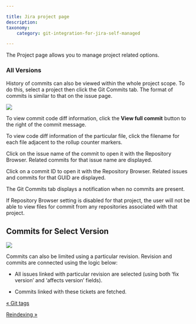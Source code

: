 ```yaml
---

title: Jira project page
description:
taxonomy:
    category: git-integration-for-jira-self-managed

---
```

The Project page allows you to manage project related options.

### All Versions

History of commits can also be viewed within the whole project scope. To do this, select a project then click the Git Commits tab. The format of commits is similar to that on the issue page.

![](https://bigbrassband.atlassian.net/wiki/download/attachments/1930399252/gitserver-proj-git-commits-tab.png?version=1&modificationDate=1630642928218&cacheVersion=1&api=v2)

To view commit code diff information, click the **View full commit** button to the right of the commit message.

To view code diff information of the particular file, click the filename for each file adjacent to the rollup counter markers.

Click on the issue name of the commit to open it with the Repository Browser. Related commits for that issue name are displayed.

Click on a commit ID to open it with the Repository Browser. Related issues and commits for that GUID are displayed.

The Git Commits tab displays a notification when no commits are present.

If Repository Browser setting is disabled for that project, the user will not be able to view files for commit from any repositories associated with that project.

## Commits for Select Version

![](https://bigbrassband.atlassian.net/wiki/download/attachments/1930399252/gitserver-proj-select-versions-tab.png?version=1&modificationDate=1630642928449&cacheVersion=1&api=v2)

Commits can also be limited using a particular revision. Revision and commits are connected using the logic below:

*   All issues linked with particular revision are selected (using both ‘fix version’ and ‘affects version’ fields).

*   Commits linked with these tickets are fetched.


[« Git tags](/git-integration-for-jira-self-managed/Git-tags)

[Reindexing »](/wiki/spaces/GIJDC/pages/1930399289/Reindexing)